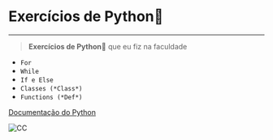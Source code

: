 # Exercícios de Python🐍
***
>**Exercícios de Python🐍** que eu fiz na faculdade
* `For`
* `While`
* `If e Else`
* `Classes (*Class*)`
* `Functions (*Def*)`

[Documentação do Python](https://www.python.org/doc/)

![CC](https://user-images.githubusercontent.com/62361093/143593430-a41e4f26-379d-46ac-88dd-2d8521a6726a.gif)
